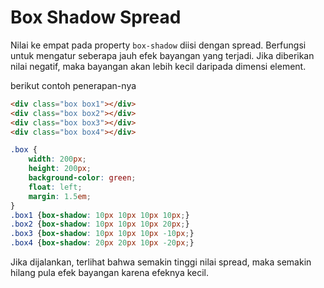 # Box Shadow Spread

Nilai ke empat pada property `box-shadow` diisi dengan spread. Berfungsi untuk mengatur seberapa jauh efek bayangan yang terjadi. Jika diberikan nilai negatif, maka bayangan akan lebih kecil daripada dimensi element.

berikut contoh penerapan-nya

```html
<div class="box box1"></div>
<div class="box box2"></div>
<div class="box box3"></div>
<div class="box box4"></div>
```

```css
.box {
    width: 200px;
    height: 200px;
    background-color: green;
    float: left;
    margin: 1.5em;
}
.box1 {box-shadow: 10px 10px 10px 10px;}
.box2 {box-shadow: 10px 10px 10px 20px;}
.box3 {box-shadow: 10px 10px 10px -10px;}
.box4 {box-shadow: 20px 20px 10px -20px;}
```

Jika dijalankan, terlihat bahwa semakin tinggi nilai spread, maka semakin hilang pula efek bayangan karena efeknya kecil.

